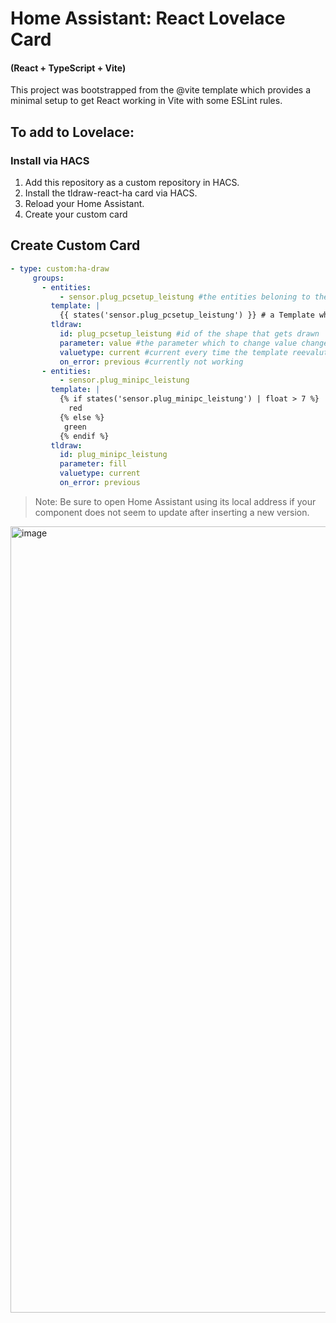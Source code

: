 # Home Assistant: React Lovelace Card
#### (React + TypeScript + Vite)

This project was bootstrapped from the @vite template which provides a minimal setup to get React working in Vite with some ESLint rules.

## To add to Lovelace:

### Install via HACS
1. Add this repository as a custom repository in HACS.
2. Install the tldraw-react-ha card via HACS.
3. Reload your Home Assistant.
4. Create your custom card

## Create Custom Card
   ```yaml
   - type: custom:ha-draw
        groups:
          - entities:
              - sensor.plug_pcsetup_leistung #the entities beloning to the group an triggering the update
            template: |
              {{ states('sensor.plug_pcsetup_leistung') }} # a Template which get resolved and the value gets used
            tldraw:
              id: plug_pcsetup_leistung #id of the shape that gets drawn
              parameter: value #the parameter which to change value changes the text while fill changes the color of the box
              valuetype: current #current every time the template reevalutes the parameter is set new if absolute its added up currently just works for numbers
              on_error: previous #currently not working
          - entities:
              - sensor.plug_minipc_leistung
            template: |
              {% if states('sensor.plug_minipc_leistung') | float > 7 %}
                red
              {% else %}
               green
              {% endif %}
            tldraw:
              id: plug_minipc_leistung
              parameter: fill
              valuetype: current
              on_error: previous
   ```
> Note: Be sure to open Home Assistant using its local address if your component does not seem to update after inserting a new version.

<img width="1258" alt="image" src="https://github.com/user-attachments/assets/9a7f7754-23e1-414e-9158-32f0431987e7">
